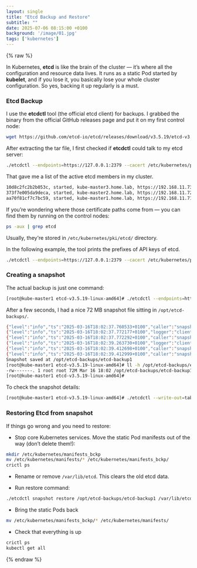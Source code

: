 ```yaml
---
layout: single
title: "Etcd Backup and Restore"
subtitle: ""
date: 2025-07-06 08:15:00 +0100
background: '/image/01.jpg'
tags: ['kubernetes']
---
```


{% raw %}

In Kubernetes, **etcd** is like the brain of the cluster — it’s where all the configuration and resource data lives.
It runs as a static Pod started by **kubelet**, and if you lose it, you basically lose your whole cluster configuration.
So yes, backing it up regularly is a must.

### Etcd Backup

I use the **etcdctl** tool (the official etcd client) for backups.
I grabbed the binary from the official GitHub releases page and put it on my first control node: 

````bash
wget https://github.com/etcd-io/etcd/releases/download/v3.5.19/etcd-v3.5.19-linux-amd64.tar.gz
````

After extracting the tar file, I first checked if **etcdctl** could talk to my etcd server:

````bash
./etcdctl --endpoints=https://127.0.0.1:2379 --cacert /etc/kubernetes/pki/etcd/ca.crt --cert /etc/kubernetes/pki/etcd/server.crt --key /etc/kubernetes/pki/etcd/server.key member list
````

That gave me a list of the active etcd members in my cluster.

````bash result
10d8c2fc2b2b053c, started, kube-master3.home.lab, https://192.168.11.73:2380, https://192.168.11.73:2379, false
373f7e005da9deca, started, kube-master2.home.lab, https://192.168.11.72:2380, https://192.168.11.72:2379, false
aa70f81cf7c7bc59, started, kube-master1.home.lab, https://192.168.11.71:2380, https://192.168.11.71:2379, false
````

If you’re wondering where those certificate paths come from — you can find them by running on the control nodes:

````bash
ps -aux | grep etcd
```` 

Usually, they're stored in ``/etc/kubernetes/pki/etcd/`` directory.

In the following example, the tool prints the prefixes of API keys of etcd. 

````bash
./etcdctl --endpoints=https://127.0.0.1:2379 --cacert /etc/kubernetes/pki/etcd/ca.crt --cert /etc/kubernetes/pki/etcd/server.crt --key /etc/kubernetes/pki/etcd/server.key get / --prefix --keys-only 
````

### Creating a snapshot

The actual backup is just one command:

````bash
[root@kube-master1 etcd-v3.5.19-linux-amd64]# ./etcdctl --endpoints=https://127.0.0.1:2379 --cacert /etc/kubernetes/pki/etcd/ca.crt --cert /etc/kubernetes/pki/etcd/server.crt --key /etc/kubernetes/pki/etcd/server.key snapshot save /opt/etcd-backups/etcd-backup1
````

After a few seconds, I had a nice 72 MB snapshot file sitting in `/opt/etcd-backups/`.
````bash
{"level":"info","ts":"2025-03-16T18:02:37.760533+0100","caller":"snapshot/v3_snapshot.go:65","msg":"created temporary db file","path":"/opt/etcd-backups/etcd-backup1.part"}
{"level":"info","ts":"2025-03-16T18:02:37.772177+0100","logger":"client","caller":"v3@v3.5.19/maintenance.go:212","msg":"opened snapshot stream; downloading"}
{"level":"info","ts":"2025-03-16T18:02:37.772292+0100","caller":"snapshot/v3_snapshot.go:73","msg":"fetching snapshot","endpoint":"https://127.0.0.1:2379"}
{"level":"info","ts":"2025-03-16T18:02:39.263730+0100","logger":"client","caller":"v3@v3.5.19/maintenance.go:220","msg":"completed snapshot read; closing"}
{"level":"info","ts":"2025-03-16T18:02:39.412698+0100","caller":"snapshot/v3_snapshot.go:88","msg":"fetched snapshot","endpoint":"https://127.0.0.1:2379","size":"75 MB","took":"1 second ago"}
{"level":"info","ts":"2025-03-16T18:02:39.412999+0100","caller":"snapshot/v3_snapshot.go:97","msg":"saved","path":"/opt/etcd-backups/etcd-backup1"}
Snapshot saved at /opt/etcd-backups/etcd-backup1
[root@kube-master1 etcd-v3.5.19-linux-amd64]# ll -h /opt/etcd-backups/etcd-backup1 
-rw-------. 1 root root 72M Mar 16 18:02 /opt/etcd-backups/etcd-backup1
[root@kube-master1 etcd-v3.5.19-linux-amd64]# 
````

To check the snapshot details:

````bash
[root@kube-master1 etcd-v3.5.19-linux-amd64]# ./etcdctl --write-out=table snapshot status /opt/etcd-backups/etcd-backup1 
````

### Restoring Etcd from snapshot

If things go wrong and you need to restore:

- Stop core Kubernetes services. Move the static Pod manifests out of the way (don’t delete them!):

````bash
mkdir /etc/kubernetes/manifests_bckp
mv /etc/kubernetes/manifests/* /etc/kubernetes/manifests_bckp/
crictl ps
````

- Rename or remove `/var/lib/etcd`. This clears the old etcd data.

- Run restore command:

````bash
./etcdctl snapshot restore /opt/etcd-backups/etcd-backup1 /var/lib/etcd
````

- Bring the static Pods back 

````bash
mv /etc/kubernetes/manifests_bckp/* /etc/kubernetes/manifests/
````

- Check that everything is up

````bash
crictl ps
kubectl get all
````

{% endraw %}
